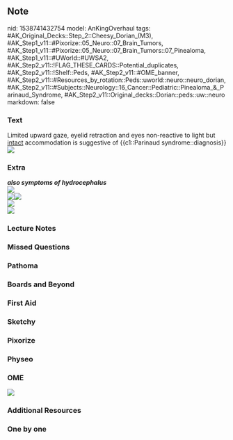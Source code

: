 ## Note
nid: 1538741432754
model: AnKingOverhaul
tags: #AK_Original_Decks::Step_2::Cheesy_Dorian_(M3), #AK_Step1_v11::#Pixorize::05_Neuro::07_Brain_Tumors, #AK_Step1_v11::#Pixorize::05_Neuro::07_Brain_Tumors::07_Pinealoma, #AK_Step1_v11::#UWorld::#UWSA2, #AK_Step2_v11::!FLAG_THESE_CARDS::Potential_duplicates, #AK_Step2_v11::!Shelf::Peds, #AK_Step2_v11::#OME_banner, #AK_Step2_v11::#Resources_by_rotation::Peds::uworld::neuro::neuro_dorian, #AK_Step2_v11::#Subjects::Neurology::16_Cancer::Pediatric::Pinealoma_&_Parinaud_Syndrome, #AK_Step2_v11::Original_decks::Dorian::peds::uw::neuro
markdown: false

### Text
<div>
  Limited upward gaze, eyelid retraction and eyes non-reactive to
  light but <u>intact</u> accommodation is suggestive of
  {{c1::Parinaud syndrome::diagnosis}}
</div>
<div><img src="gaze.jpg"></div>

### Extra
<div>
  <b><i>also symptoms of hydrocephalus</i></b>
</div>
<div>
  <b><i><img src="paste-1540548934500353.jpg"></i></b>
</div>
<div>
  <i><img src="paste-5799116382666753.jpg"><img src=
  "paste-145599391334539.jpg"></i>
</div>
<div>
  <i><img src="paste-145582211465589.jpg"></i>
</div>
<div>
  <i><img src="paste-785476503994369.jpg"></i>
</div>

### Lecture Notes


### Missed Questions


### Pathoma


### Boards and Beyond


### First Aid


### Sketchy


### Pixorize


### Physeo


### OME
<div class="ome-widget">
  <a href="https://onlinemeded.org?ref=anki"><img src=
  "_OME_AnkiFlashcards_General_3.png"></a>
</div>

### Additional Resources


### One by one

